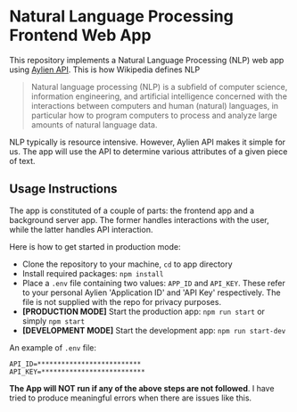 # Natural Language Processing Frontend Web App
This repository implements a Natural Language Processing (NLP) web app using
[Aylien API](https://aylien.com). This is how Wikipedia defines NLP

> Natural language processing (NLP) is a subfield of computer science, information engineering, and artificial intelligence concerned with the interactions between computers and human (natural) languages, in particular how to program computers to process and analyze large amounts of natural language data.

NLP typically is resource intensive. However, Aylien API makes it
simple for us. The app will use the API to determine various
attributes of a given piece of text.

## Usage Instructions

The app is constituted of a couple of parts: the frontend app and a
background server app. The former handles interactions with the user,
while the latter handles API interaction.

Here is how to get started in production mode:
+ Clone the repository to your machine, `cd` to app directory
+ Install required packages: `npm install`
+ Place a `.env` file containing two values: `APP_ID` and
  `API_KEY`. These refer to your personal Aylien 'Application ID' and
  'API Key' respectively. The file is not supplied with the repo for
  privacy purposes.
+ **[PRODUCTION MODE]** Start the production app: `npm run start` or
  simply `npm start`
+ **[DEVELOPMENT MODE]** Start the development app: `npm run start-dev`

An example of `.env` file:
```
API_ID=**************************
API_KEY=**************************
```

**The App will NOT run if any of the above steps are not followed**. I
have tried to produce meaningful errors when there are issues like this.
